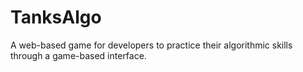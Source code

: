 # TanksAlgo
A web-based game for developers to practice their algorithmic skills through a game-based interface.
